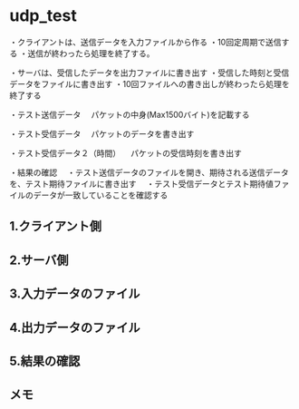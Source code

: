 # udp_test

・クライアントは、送信データを入力ファイルから作る
・10回定周期で送信する
・送信が終わったら処理を終了する。

・サーバは、受信したデータを出力ファイルに書き出す
・受信した時刻と受信データをファイルに書き出す
・10回ファイルへの書き出しが終わったら処理を終了する

・テスト送信データ
　パケットの中身(Max1500バイト)を記載する

・テスト受信データ
　パケットのデータを書き出す

・テスト受信データ２（時間）
　パケットの受信時刻を書き出す　

・結果の確認
　・テスト送信データのファイルを開き、期待される送信データを、テスト期待ファイルに書き出す
　・テスト受信データとテスト期待値ファイルのデータが一致していることを確認する

## 1.クライアント側

## 2.サーバ側


## 3.入力データのファイル

## 4.出力データのファイル

## 5.結果の確認

## メモ